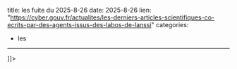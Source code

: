  
title: les fuite du 2025-8-26
date: 2025-8-26
lien: "https://cyber.gouv.fr/actualites/les-derniers-articles-scientifiques-co-ecrits-par-des-agents-issus-des-labos-de-lanssi"
categories:
  - les
---

]]>

